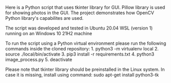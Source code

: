 Here is a Python script that uses tkinter library for GUI. Pillow library is used for showing photos in the GUI.
The project demonstrates how OpenCV Python library's capabilites are used.

The script was developed and tested in Ubuntu 20.04 WSL (version 1) running on an Windows 10 21H2 machine

To run the script using a Python virtual environment please run the following commands inside the cloned repository:
    1. python3 -m virtualenv local
    2. source ./local/bin/activate
    3. pip3 install -r requirements.txt
    4. python3 image_process.py
    5. deactivate

Please note that tkinter library should be preinstalled in the Linux system. In case it is missing, install using command:
    sudo apt-get install python3-tk